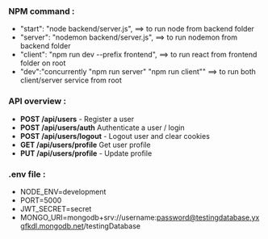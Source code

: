 ### NPM command :

- "start": "node backend/server.js", ==> to run node from backend folder
- "server": "nodemon backend/server.js", ==> to run nodemon from backend folder
- "client": "npm run dev --prefix frontend", ==> to run react from frontend folder on root
- "dev":"concurrently \"npm run server\" \"npm run client\"" ==> to run both client/server service from root

### API overview :

- **POST /api/users** - Register a user
- **POST /api/users/auth** Authenticate a user / login
- **POST /api/users/logout** - Logout user and clear cookies
- **GET /api/users/profile** Get user profile
- **PUT /api/users/profile** - Update profile

### .env file :

- NODE_ENV=development
- PORT=5000
- JWT_SECRET=secret
- MONGO_URI=mongodb+srv://username:password@testingdatabase.yxgfkdl.mongodb.net/testingDatabase

